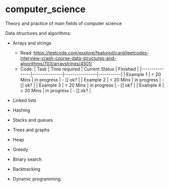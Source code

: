 # computer_science
Theory and practice of main fields of computer science

Data structures and algorithms:
- Arrays and strings
  - Read: https://leetcode.com/explore/featured/card/leetcodes-interview-crash-course-data-structures-and-algorithms/703/arraystrings/4501/
  - Code: 
  | Task           | Time required | Current Status | Finished  | 
  |----------------|---------------|----------------|-----------|
  | Example 1      | < 20 Mins     | in progress    | - [] ok?  |
  | Example 2      | < 20 Mins     | in progress    | - [] ok?  |
  | Example 3      | < 20 Mins     | in progress    | - [] ok?  |
  | Example 4      | < 20 Mins     | in progress    | - [] ok?  |
  
 
- Linked lists
- Hashing
- Stacks and queues
- Trees and graphs
- Heap 
- Greedy
- Binary search
- Backtracking
- Dynamic programming
